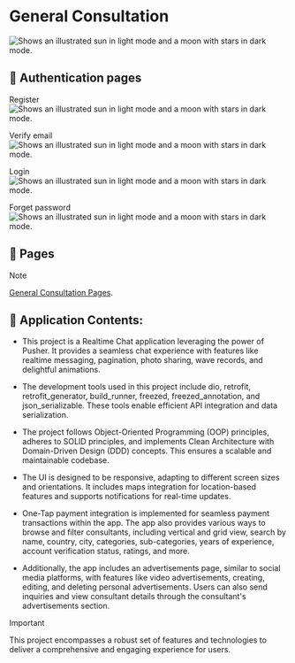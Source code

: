 # General Consultation

<picture>
  <img alt="Shows an illustrated sun in light mode and a moon with stars in dark mode." src="/assets/logo.svg">
</picture>

## 📢  Authentication pages

Register
<picture>
  <img alt="Shows an illustrated sun in light mode and a moon with stars in dark mode." src="/assets/register.jpg">
</picture>

Verify email
<picture>
  <img alt="Shows an illustrated sun in light mode and a moon with stars in dark mode." src="/assets/verify email.jpg">
</picture>

Login
<picture>
  <img alt="Shows an illustrated sun in light mode and a moon with stars in dark mode." src="/assets/login.jpg">
</picture>

Forget password
<picture>
  <img alt="Shows an illustrated sun in light mode and a moon with stars in dark mode." src="/assets/forget password.jpg">
</picture>

## 📢  Pages
> [!NOTE]
> [General Consultation Pages](https://drive.google.com/drive/folders/1vX0DtK4S46bJ7N1dE1cj0Mjq2AZKjZew?usp=sharing).

## 📢 Application Contents:
 


* This project is a Realtime Chat application leveraging the power of Pusher. It provides a seamless chat experience with features like realtime messaging, pagination, photo sharing, wave records, and delightful animations.

* The development tools used in this project include dio, retrofit, retrofit_generator, build_runner, freezed, freezed_annotation, and json_serializable. These tools enable efficient API integration and data serialization.

* The project follows Object-Oriented Programming (OOP) principles, adheres to SOLID principles, and implements Clean Architecture with Domain-Driven Design (DDD) concepts. This ensures a scalable and maintainable codebase.

* The UI is designed to be responsive, adapting to different screen sizes and orientations. It includes maps integration for location-based features and supports notifications for real-time updates.

* One-Tap payment integration is implemented for seamless payment transactions within the app. The app also provides various ways to browse and filter consultants, including vertical and grid view, search by name, country, city, categories, sub-categories, years of experience, account verification status, ratings, and more.

* Additionally, the app includes an advertisements page, similar to social media platforms, with features like video advertisements, creating, editing, and deleting personal advertisements. Users can also send inquiries and view consultant details through the consultant's advertisements section.

> [!IMPORTANT]
>This project encompasses a robust set of features and technologies to deliver a comprehensive and engaging experience for users.

